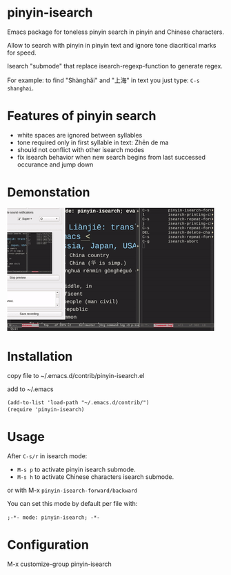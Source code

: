 # pinyin-isearch
Emacs package for toneless pinyin search in pinyin and Chinese characters.

Allow to search with pinyin in pinyin text and ignore tone diacritical marks for speed.

Isearch "submode" that replace isearch-regexp-function to generate regex.

For example: to find "Shànghǎi" and "上海" in text you just type: ``` C-s shanghai ```.

# Features of pinyin search
- white spaces are ignored between syllables
- tone required only in first syllable in text: Zhēn de ma
- should not conflict with other isearch modes
- fix isearch behavior when new search begins from last successed occurance and jump down

# Demonstation
![Demo](https://github.com/Anoncheg1/public-share/blob/main/pinyin-isearch.gif)

# Installation
copy file to ~/.emacs.d/contrib/pinyin-isearch.el

add to ~/.emacs

```elisp
(add-to-list 'load-path "~/.emacs.d/contrib/")
(require 'pinyin-isearch)
```

# Usage
After ```C-s/r``` in isearch mode:
- ```M-s p``` to activate pinyin isearch submode.
- ```M-s h``` to activate Chinese characters isearch submode.

or with M-x ```pinyin-isearch-forward/backward```

You can set this mode by default per file with:

```;-*- mode: pinyin-isearch; -*-```

# Configuration
M-x customize-group pinyin-isearch
